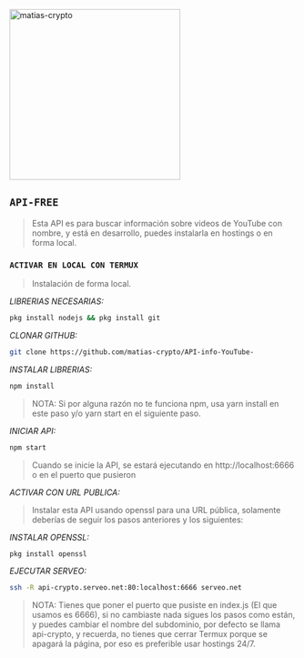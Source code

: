 <a href="https://github.com/matias-crypto"><img src="https://telegra.ph/file/79b4b4c78279caf927fd7.jpg" width="300" height="300" alt="matias-crypto"/></a>


## `API-FREE`


> Esta API es para buscar información sobre videos de YouTube con nombre, y está en desarrollo, puedes instalarla en hostings o en forma local.


### `ACTIVAR EN LOCAL CON TERMUX`

> Instalación de forma local.

*LIBRERIAS NECESARIAS:*

```bash
pkg install nodejs && pkg install git
```

*CLONAR GITHUB:* 

```bash
git clone https://github.com/matias-crypto/API-info-YouTube-
```
*INSTALAR LIBRERIAS:*

```bash
npm install
```
> NOTA: Si por alguna razón no te funciona npm, usa yarn install en este paso y/o yarn start en el siguiente paso.

*INICIAR API:*

```bash
npm start
```

> Cuando se inicie la API, se estará ejecutando en http://localhost:6666 o en el puerto que pusieron

*ACTIVAR CON URL PUBLICA:*

> Instalar esta API usando openssl para una URL pública, solamente deberías de seguir los pasos anteriores y los siguientes:

*INSTALAR OPENSSL:*

```bash
pkg install openssl
```

*EJECUTAR SERVEO:*

```bash
ssh -R api-crypto.serveo.net:80:localhost:6666 serveo.net
```

> NOTA: Tienes que poner el puerto que pusiste en index.js (El que usamos es 6666), si no cambiaste nada sigues los pasos como están, y puedes cambiar el nombre del subdominio, por defecto se llama api-crypto, y recuerda, no tienes que cerrar Termux porque se apagará la página, por eso es preferible usar hostings 24/7.








